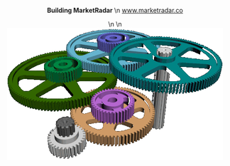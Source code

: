 <div align="center">
  
**Building MarketRadar**
\n
www.marketradar.co

\n
\n
![Alt Text](gears_transparent.gif)



</div>
